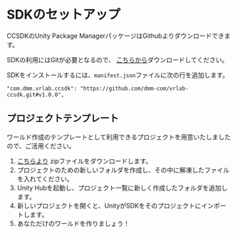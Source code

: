 # SDKのセットアップ

CCSDKのUnity Package ManagerパッケージはGithubよりダウンロードできます。

SDKの利用にはGitが必要となるので、 [こちらから](http://git-scm.com/)ダウンロードしてください。

SDKをインストールするには、`manifest.json`ファイルに次の行を追加します。

    "com.dmm.vrlab.ccsdk": "https://github.com/dmm-com/vrlab-ccsdk.git#v1.0.0",

## プロジェクトテンプレート

ワールド作成のテンプレートとして利用できるプロジェクトを用意いたしましたので、ご活用ください。

1. [こちらより](../files/vrlab-ccsdk-template.zip) zipファイルをダウンロードします。
2. プロジェクトのための新しいフォルダを作成し、その中に解凍したファイルを入れてください。
3. Unity Hubを起動し、プロジェクト一覧に新しく作成したフォルダを追加します。
4. 新しいプロジェクトを開くと、UnityがSDKをそのプロジェクトにインポートします。
5. あなただけのワールドを作りましょう！
